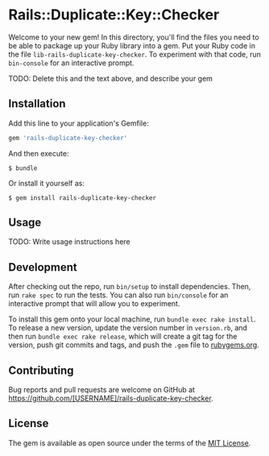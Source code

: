 # Rails::Duplicate::Key::Checker

Welcome to your new gem! In this directory, you'll find the files you need to be able to package up your Ruby library into a gem. Put your Ruby code in the file `lib-rails-duplicate-key-checker`. To experiment with that code, run `bin-console` for an interactive prompt.

TODO: Delete this and the text above, and describe your gem

## Installation

Add this line to your application's Gemfile:

```ruby
gem 'rails-duplicate-key-checker'
```

And then execute:

    $ bundle

Or install it yourself as:

    $ gem install rails-duplicate-key-checker

## Usage

TODO: Write usage instructions here

## Development

After checking out the repo, run `bin/setup` to install dependencies. Then, run `rake spec` to run the tests. You can also run `bin/console` for an interactive prompt that will allow you to experiment.

To install this gem onto your local machine, run `bundle exec rake install`. To release a new version, update the version number in `version.rb`, and then run `bundle exec rake release`, which will create a git tag for the version, push git commits and tags, and push the `.gem` file to [rubygems.org](https://rubygems.org).

## Contributing

Bug reports and pull requests are welcome on GitHub at https://github.com/[USERNAME]/rails-duplicate-key-checker.


## License

The gem is available as open source under the terms of the [MIT License](http://opensource.org/licenses/MIT).

